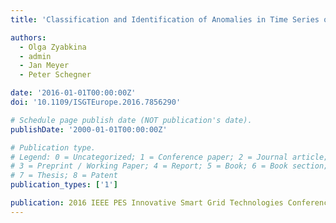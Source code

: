 ```yaml
---
title: 'Classification and Identification of Anomalies in Time Series of Power Quality Measurements'

authors:
  - Olga Zyabkina
  - admin
  - Jan Meyer
  - Peter Schegner

date: '2016-01-01T00:00:00Z'
doi: '10.1109/ISGTEurope.2016.7856290'

# Schedule page publish date (NOT publication's date).
publishDate: '2000-01-01T00:00:00Z'

# Publication type.
# Legend: 0 = Uncategorized; 1 = Conference paper; 2 = Journal article;
# 3 = Preprint / Working Paper; 4 = Report; 5 = Book; 6 = Book section;
# 7 = Thesis; 8 = Patent
publication_types: ['1']

publication: 2016 IEEE PES Innovative Smart Grid Technologies Conference Europe (ISGT-Europe)
---
```

